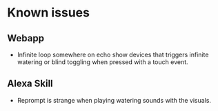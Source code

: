 # Known issues

## Webapp

* Infinite loop somewhere on echo show devices that triggers infinite watering or blind toggling when pressed with a touch event.


## Alexa Skill

* Reprompt is strange when playing watering sounds with the visuals. 